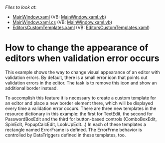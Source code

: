 <!-- default file list -->
*Files to look at*:

* [MainWindow.xaml](./CS/WPFCustomValidationErrorPresenter/MainWindow.xaml) (VB: [MainWindow.xaml.vb](./VB/WPFCustomValidationErrorPresenter/MainWindow.xaml.vb))
* [MainWindow.xaml.cs](./CS/WPFCustomValidationErrorPresenter/MainWindow.xaml.cs) (VB: [MainWindow.xaml.vb](./VB/WPFCustomValidationErrorPresenter/MainWindow.xaml.vb))
* [EditorsCustomTemplates.xaml](./CS/WPFCustomValidationErrorPresenter/Themes/EditorsCustomTemplates.xaml) (VB: [EditorsCustomTemplates.xaml](./VB/WPFCustomValidationErrorPresenter/Themes/EditorsCustomTemplates.xaml))
<!-- default file list end -->
# How to change the appearance of editors when validation error occurs


<p>This example shows the way to change visual appearance of an editor with validation errors. By default, there is a small error icon that points out validation errors in the editor. The task is to remove this icon and show an additional border instead.</p><p>To accomplish this feature it is necessary to create a custom template for an editor and place a new border element there, which will be displayed every time a validation error occurs. There are three new templates in the resource dictionary in this example: the first for TextEdit, the second for PasswordBoxEdit and the third for button-based controls (ComboBoxEdit, SpinEdit, PopupCalcEdit, LookUpEdit...) In each of these templates a rectangle named ErrorFrame is defined. The ErrorFrme behavior is controlled by DataTriggers defined in these templates, too.</p>

<br/>


